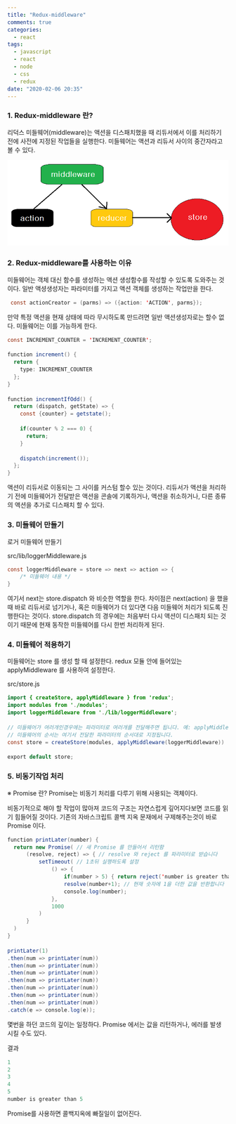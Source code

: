 ```yaml
---
title: "Redux-middleware"
comments: true
categories:
  - react
tags:
  - javascript
  - react
  - node
  - css
  - redux
date: "2020-02-06 20:35"
---
```


### 1. Redux-middleware 란?

  리덕스 미들웨어(middleware)는 액션을 디스패치했을 때 리듀서에서 이를 처리하기 전에 
  사전에 지정된 작업들을 실행한다. 미들웨어는 액션과 리듀서 사이의 중간자라고 볼 수 있다.

  ![img](\assets\images\react\middleware.png)


### 2. Redux-middleware를 사용하는 이유

  미들웨어는 객체 대신 함수를 생성하는 액션 생성함수를 작성할 수 있도록 도와주는 것이다.
  일반 액셩생성자는 파라미터를 가지고 액션 객체를 생성하는 작업만을 한다.

  ```java
   const actionCreator = (parms) => ({action: 'ACTION', parms});
  ```

  만약 특정 액션을 현재 상태에 따라 무시하도록 만드려면 일반 액션생성자로는 할수 없다.
  미들웨어는 이를 가능하게 한다.

  ```java
  const INCREMENT_COUNTER = 'INCREMENT_COUNTER';

  function increment() {
    return {
      type: INCREMENT_COUNTER
    };
  }

  function incrementIfOdd() {
    return (dispatch, getState) => {
      const {counter} = getstate();

      if(counter % 2 === 0) {
        return;
      }

      dispatch(increment());
    };
  }
  ```

  액션이 리듀서로 이동되는 그 사이를 커스텀 할수 있는 것이다.
  리듀서가 액션을 처리하기 전에 미들웨어가 전달받은 액션을 콘솔에 기록하거나, 액션을 취소하거나,
  다른 종류의 액션을 추가로 디스패치 할 수 있다.
  

### 3. 미들웨어 만들기

  로거 미들웨어 만들기

  src/lib/loggerMiddleware.js
  ```java
  const loggerMiddleware = store => next => action => {
      /* 미들웨어 내용 */
  }
  ```
  여기서 next는 store.dispatch 와 비슷한 역할을 한다. 차이점은 next(action) 을 했을 때 바로 리듀서로 넘기거나,
  혹은 미들웨어가 더 있다면 다음 미들웨어 처리가 되도록 진행한다는 것이다.
  store.dispatch 의 경우에는 처음부터 다시 액션이 디스패치 되는 것이기 때문에 현재 동작한 미들웨어를 다시 한번 처리하게 된다.


### 4. 미들웨어 적용하기

  미들웨어는 store 를 생성 할 때 설정한다. redux 모듈 안에 들어있는 applyMiddleware 를 사용하여 설정한다.

  src/store.js
  ```java
  import { createStore, applyMiddleware } from 'redux';
  import modules from './modules';
  import loggerMiddleware from './lib/loggerMiddleware';

  // 미들웨어가 여러개인경우에는 파라미터로 여러개를 전달해주면 됩니다. 예: applyMiddleware(a,b,c)
  // 미들웨어의 순서는 여기서 전달한 파라미터의 순서대로 지정됩니다.
  const store = createStore(modules, applyMiddleware(loggerMiddleware))

  export default store;
  ```

### 5. 비동기작업 처리

  ※ Promise 란?
  Promise는 비동기 처리를 다루기 위해 사용되는 객체이다.

  비동기적으로 해야 할 작업이 많아져 코드의 구조는 자연스럽게 깊어지다보면 코드를 읽기 힘들어질 것이다.
  기존의 자바스크립트 콜백 지옥 문재에서 구제해주는것이 바로 Promise 이다.

  ```java
  function printLater(number) {
    return new Promise( // 새 Promise 를 만들어서 리턴함
        (resolve, reject) => { // resolve 와 reject 를 파라미터로 받습니다
            setTimeout( // 1초뒤 실행하도록 설정
                () => {
                    if(number > 5) { return reject('number is greater than 5'); } // reject 는 에러를 발생시킵니다
                    resolve(number+1); // 현재 숫자에 1을 더한 값을 반환합니다
                    console.log(number);
                },
                1000
            )
        }
    )
  }

  printLater(1)
  .then(num => printLater(num))
  .then(num => printLater(num))
  .then(num => printLater(num))
  .then(num => printLater(num))
  .then(num => printLater(num))
  .then(num => printLater(num))
  .then(num => printLater(num))
  .catch(e => console.log(e));
  ```

  몇번을 하던 코드의 깊이는 일정하다.
  Promise 에서는 값을 리턴하거나, 에러를 발생 시킬 수도 있다.

  결과
  ```java
  1
  2
  3
  4
  5
  number is greater than 5
  ```

  Promise를 사용하면 콜백지옥에 빠질일이 없어진다.
